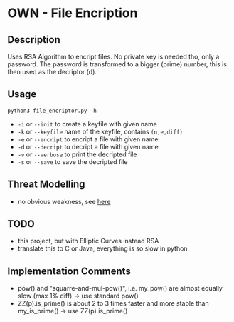 # OWN - File Encription
## Description
Uses RSA Algorithm to encript files. No private key is needed tho, only a password. The password is transformed to a bigger (prime) number, this is then used as the decriptor (d).

## Usage
```python3 file_encriptor.py -h```
- ```-i``` or ```--init``` to create a keyfile with given name
- ```-k``` or ```--keyfile``` name of the keyfile, contains ```(n,e,diff)```
- ```-e``` or ```--encript``` to encript a file with given name
- ```-d``` or ```--decript``` to decript a file with given name
- ```-v``` or ```--verbose``` to print the decripted file
- ```-s``` or ```--save``` to save the decripted file

## Threat Modelling
- no obvious weakness, see [here](Threat_Modelling.md)

## TODO
- this project, but with Elliptic Curves instead RSA
- translate this to C or Java, everything is so slow in python

## Implementation Comments
- pow() and "squarre-and-mul-pow()", i.e. my_pow() are almost equally slow (max 1% diff) -> use standard pow()
- ZZ(p).is_prime() is about 2 to 3 times faster and more stable than my_is_prime() -> use ZZ(p).is_prime()
